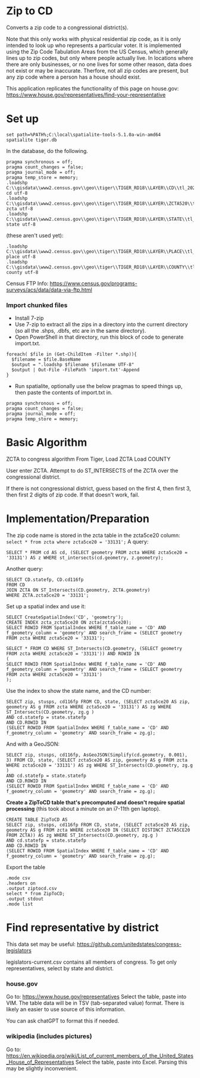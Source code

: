 # Zip to CD
Converts a zip code to a congressional district(s).

Note that this only works with physical residential zip code, as it is only intended to look up who represents a particular voter.  It is implemented using the Zip Code Tabulation Areas from the US Census, which generally lines up to zip codes, but only where people actually live.  In locations where there are only businesses, or no one lives for some other reason, data does not exist or may be inaccurate.  Therfore, not all zip codes are present, but any zip code where a person has a house should exist.

This application replicates the functionality of this page on house.gov: https://www.house.gov/representatives/find-your-representative

# Set up
```
set path=%PATH%;C:\local\spatialite-tools-5.1.0a-win-amd64
spatialite tiger.db
```
In the database, do the following.
```
pragma synchronous = off;
pragma count_changes = false;
pragma journal_mode = off;
pragma temp_store = memory;
.loadshp C:\\gisdata\\www2.census.gov\\geo\\tiger\\TIGER_RD18\\LAYER\\CD\\tl_2022_us_cd116 cd utf-8
.loadshp C:\\gisdata\\www2.census.gov\\geo\\tiger\\TIGER_RD18\\LAYER\\ZCTA520\\tl_2022_us_zcta520 zcta utf-8
.loadshp C:\\gisdata\\www2.census.gov\\geo\\tiger\\TIGER_RD18\\LAYER\\STATE\\tl_rd22_us_state state utf-8
```
(these aren't used yet):
```
.loadshp C:\\gisdata\\www2.census.gov\\geo\\tiger\\TIGER_RD18\\LAYER\\PLACE\\tl_rd22_us_place place utf-8
.loadshp C:\\gisdata\\www2.census.gov\\geo\\tiger\\TIGER_RD18\\LAYER\\COUNTY\\tl_rd22_us_county county utf-8
```
Census FTP Info: https://www.census.gov/programs-surveys/acs/data/data-via-ftp.html
### Import chunked files
* Install 7-zip
* Use 7-zip to extract all the zips in a directory into the current directory (so all the .shps, .dbfs, etc are in the same directory).
* Open PowerShell in that directory, run this block of code to generate import.txt.
```
foreach( $file in (Get-ChildItem -Filter *.shp)){
  $filename = $file.BaseName
  $output = ".loadshp $filename $filename UTF-8"
  $output | Out-File -FilePath 'import.txt'-Append
}
```
* Run spatialite, optionally use the below pragmas to speed things up, then paste the contents of import.txt in.
```
pragma synchronous = off;
pragma count_changes = false;
pragma journal_mode = off;
pragma temp_store = memory;
```

# Basic Algorithm
ZCTA to congress algorithm
From Tiger,
Load ZCTA
Load COUNTY

User enter ZCTA.
Attempt to do ST_INTERSECTS of the ZCTA over the congressional district.

If there is not congressional district, guess based on the first 4, then first 3, then first 2 digits of zip code. If that doesn't work, fail.

# Implementation/Preparation
The zip code name is stored in the zcta table in the zcta5ce20 column:
`select * from zcta where zcta5ce20 = '33131';`
A query:
```
SELECT * FROM cd AS cd, (SELECT geometry FROM zcta WHERE zcta5ce20 = '33131') AS z WHERE st_intersects(cd.geometry, z.geometry);
```
Another query:
```
SELECT CD.statefp, CD.cd116fp
FROM CD
JOIN ZCTA ON ST_Intersects(CD.geometry, ZCTA.geometry)
WHERE ZCTA.zcta5ce20 = '33131';
```
Set up a spatial index and use it:
```
SELECT CreateSpatialIndex('CD', 'geometry');
CREATE INDEX zcta_zcta5ce20 ON zcta(zcta5ce20);
SELECT ROWID FROM SpatialIndex WHERE f_table_name = 'CD' AND f_geometry_column = 'geometry' AND search_frame = (SELECT geometry FROM zcta WHERE zcta5ce20 = '33131');

SELECT * FROM CD WHERE ST_Intersects(CD.geometry, (SELECT geometry FROM zcta WHERE zcta5ce20 = '33131')) AND ROWID IN
(
SELECT ROWID FROM SpatialIndex WHERE f_table_name = 'CD' AND f_geometry_column = 'geometry' AND search_frame = (SELECT geometry FROM zcta WHERE zcta5ce20 = '33131')
);
```
Use the index to show the state name, and the CD number:
```
SELECT zip, stusps, cd116fp FROM CD, state, (SELECT zcta5ce20 AS zip, geometry AS g FROM zcta WHERE zcta5ce20 = '33131') AS zg WHERE ST_Intersects(CD.geometry, zg.g )
AND cd.statefp = state.statefp
AND CD.ROWID IN
(SELECT ROWID FROM SpatialIndex WHERE f_table_name = 'CD' AND f_geometry_column = 'geometry' AND search_frame = zg.g);
```
And with a GeoJSON:
```
SELECT zip, stusps, cd116fp, AsGeoJSON(Simplify(cd.geometry, 0.001), 3) FROM CD, state, (SELECT zcta5ce20 AS zip, geometry AS g FROM zcta WHERE zcta5ce20 = '33131') AS zg WHERE ST_Intersects(CD.geometry, zg.g )
AND cd.statefp = state.statefp
AND CD.ROWID IN
(SELECT ROWID FROM SpatialIndex WHERE f_table_name = 'CD' AND f_geometry_column = 'geometry' AND search_frame = zg.g);
```
**Create a ZipToCD table that's precomputed and doesn't require spatial processing** (this took about a minute on an i7-11th gen laptop).
```
CREATE TABLE ZipToCD AS
SELECT zip, stusps, cd116fp FROM CD, state, (SELECT zcta5ce20 AS zip, geometry AS g FROM zcta WHERE zcta5ce20 IN (SELECT DISTINCT ZCTA5CE20 FROM ZCTA)) AS zg WHERE ST_Intersects(CD.geometry, zg.g )
AND cd.statefp = state.statefp
AND CD.ROWID IN
(SELECT ROWID FROM SpatialIndex WHERE f_table_name = 'CD' AND f_geometry_column = 'geometry' AND search_frame = zg.g);
```
Export the table
```
.mode csv
.headers on
.output ziptocd.csv
select * from ZipToCD;
.output stdout
.mode list
```
# Find representative by district
This data set may be useful: https://github.com/unitedstates/congress-legislators

legislators-current.csv contains all members of congress.  To get only representatives, select by state and district.

### house.gov
Go to: https://www.house.gov/representatives
Select the table, paste into VIM.  The table data will be in TSV (tab-separated value) format.  There is likely an easier to use source of this information.

You can ask chatGPT to format this if needed.

### wikipedia (includes pictures)
Go to: https://en.wikipedia.org/wiki/List_of_current_members_of_the_United_States_House_of_Representatives
Select the table, paste into Excel.  Parsing this may be slightly inconvenient.

